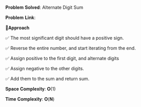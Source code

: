 𝐏𝐫𝐨𝐛𝐥𝐞𝐦 𝐒𝐨𝐥𝐯𝐞𝐝: Alternate Digit Sum

𝐏𝐫𝐨𝐛𝐥𝐞𝐦 𝐋𝐢𝐧𝐤: 



📌𝐀𝐩𝐩𝐫𝐨𝐚𝐜𝐡

✅ The most significant digit should have a positive sign.

✅ Reverse the entire number, and start iterating from the end.

✅ Assign positive to the first digit, and alternate digits

✅ Assign negative to the other digits.

✅ Add them to the sum and return sum.



𝐒𝐩𝐚𝐜𝐞 𝐂𝐨𝐦𝐩𝐥𝐞𝐱𝐢𝐭𝐲: 𝐎(1)

𝐓𝐢𝐦𝐞 𝐂𝐨𝐦𝐩𝐥𝐞𝐱𝐢𝐭𝐲: 𝐎(𝐍)
